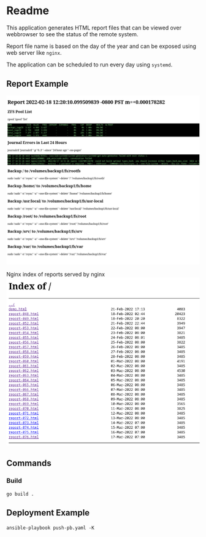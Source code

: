 # Readme

This application generates HTML report files that can be viewed over webbrowser to see the status of the remote system.

Report file name is based on the day of the year and can be exposed using web server like `nginx`.

The application can be scheduled to run every day using `systemd`.

## Report Example

![report](doc/screenshot-1.png)

Nginx index of reports served by nginx ![index of reports](doc/screenshot-2.png)

## Commands

### Build

    go build .

## Deployment Example

    ansible-playbook push-pb.yaml -K
